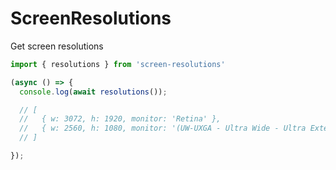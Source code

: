 # ScreenResolutions

Get screen resolutions

```ts
import { resolutions } from 'screen-resolutions'

(async () => {
  console.log(await resolutions());

  // [
  //   { w: 3072, h: 1920, monitor: 'Retina' },
  //   { w: 2560, h: 1080, monitor: '(UW-UXGA - Ultra Wide - Ultra Extended Graphics Array)' }
  // ]

});

```
